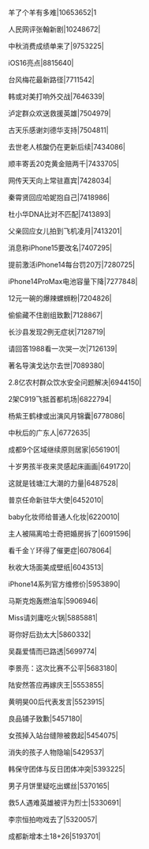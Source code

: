 羊了个羊有多难|10653652|1

人民网评张翰新剧|10248672|

中秋消费成绩单来了|9753225|

iOS16亮点|8815640|

台风梅花最新路径|7711542|

韩或对美打响外交战|7646339|

泸定群众欢送救援英雄|7504979|

古天乐感谢刘德华支持|7504811|

去世老人核酸仍在更新后续|7434086|

顺丰寄丢20克黄金赔两千|7433705|

网传天天向上常驻嘉宾|7428034|

秦霄贤回应哈妮抱自己|7418986|

杜小华DNA比对不匹配|7413893|

父亲回应女儿拍到飞机凌月|7413201|

消息称iPhone15要改名|7407295|

提前激活iPhone14每台罚20万|7280725|

iPhone14ProMax电池容量下降|7277848|

12元一碗的爆辣螺蛳粉|7204826|

偷偷藏不住剧组致歉|7128867|

长沙县发现2例无症状|7128719|

请回答1988看一次哭一次|7126139|

著名导演戈达尔去世|7089380|

2.8亿农村群众饮水安全问题解决|6944150|

2架C919飞抵首都机场|6822794|

杨紫王鹤棣或出演风月锦囊|6778086|

中秋后的广东人|6772635|

成都9个区域继续原则居家|6561901|

十岁男孩半夜来灵感起床画画|6491720|

这就是钱塘江大潮的力量|6487528|

普京任命新驻华大使|6452010|

baby化妆师给普通人化妆|6220010|

主人被隔离哈士奇把婚房拆了|6091596|

看千金丫环得了催更症|6078064|

秋收大场面美成壁纸|6043513|

iPhone14系列官方维修价|5953890|

马斯克炮轰燃油车|5906946|

Miss请刘庸吃火锅|5885881|

哥你好后劲太大|5860332|

吴磊爱情而已路透|5699774|

李景亮：这次比赛不公平|5683180|

陆安然答应再嫁庆王|5553855|

黄明昊00后代表发言|5523915|

良品铺子致歉|5457180|

女孩掉入站台缝隙被救起|5454075|

消失的孩子人物隐喻|5429537|

韩保守团体与反日团体冲突|5393225|

男子月饼里疑吃出螺丝|5370165|

救5人遇难英雄被评为烈士|5330691|

李宗恒拍吻戏去了|5320057|

成都新增本土18+26|5193701|

